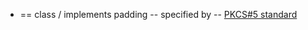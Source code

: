 * == class / implements padding -- specified by -- [PKCS#5 standard](https://datatracker.ietf.org/doc/html/rfc2898)